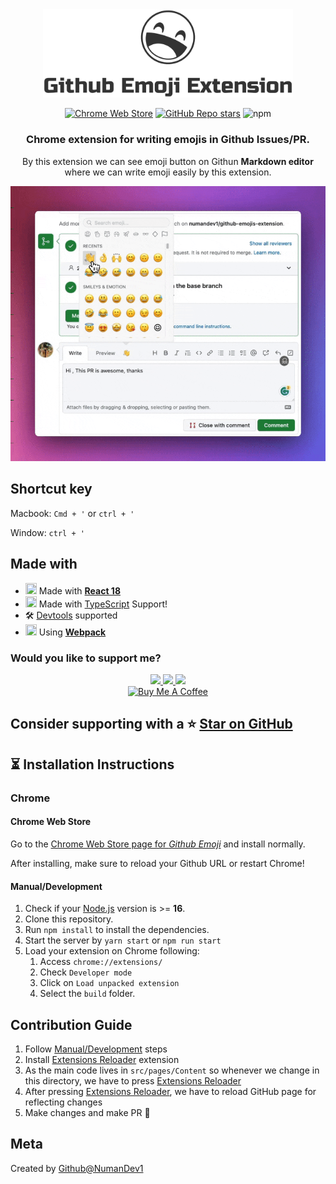 <div align="center">
  <img src="media/readmeLogo.png" width="400"/> 
</div>
<div align="center">

[![Chrome Web Store](https://img.shields.io/static/v1?style=for-the-badge&message=Chrome+Web+Store&color=4285F4&logo=Google+Chrome&logoColor=FFFFFF&label=)](https://chrome.google.com/webstore/detail/ecldoejhjmekemajgjjalfgkhgmfjgcl)
[![GitHub Repo stars](https://img.shields.io/github/stars/numandev1/github-emoji-extension?style=for-the-badge&logo=github)](https://github.com/numandev1/github-emoji-extension/stargazers)
![npm](https://img.shields.io/static/v1?style=for-the-badge&message=TypeScript&color=3178C6&logo=TypeScript&logoColor=FFFFFF&label=)

</div>

<h3 align="center">Chrome extension for writing emojis in Github Issues/PR.</h3>
<p align="center">By this extension we can see emoji button on Githun <b>Markdown editor</b> where we can write emoji easily by this extension.</p>

<div align="center">

<img src="media/media.gif" />

</div>

## Shortcut key

Macbook: `Cmd + '` or `ctrl + '`

Window: `ctrl + '`

## Made with

- <img src="https://img.icons8.com/?size=2x&id=t5K2CR8feVdX&format=png" width="18" height="18"/> Made with **[React 18](https://reactjs.org)**
- <img src="https://img.icons8.com/?size=2x&id=uJM6fQYqDaZK&format=png" width="18" height="18"/> Made with [TypeScript](https://www.typescriptlang.org/) Support!
- 🛠️ [Devtools](https://developer.chrome.com/docs/extensions/mv3/devtools/) supported
- <img src="https://img.icons8.com/?size=2x&id=nvw4LO3DfcyI&format=png" width="18" height="18"/> Using **[Webpack](https://webpack.js.org/)**

### Would you like to support me?

<div align="center">
<a href="https://github.com/numandev1?tab=followers">
    <img src="https://img.shields.io/github/followers/numandev1?label=Follow%20%40numandev1&style=social" height="36" />
</a>
<a href="https://twitter.com/numandev1/">
    <img src="https://img.shields.io/twitter/follow/numandev1?label=Follow%20%40numandev1&style=social" height="36" />
</a>
<a href="https://www.youtube.com/@numandev?sub_confirmation=1"><img src="https://img.shields.io/youtube/channel/subscribers/UCYCUspfN7ZevgCj3W5GlFAw?style=social" height="36" /><a/>
</br>
<a href="https://www.buymeacoffee.com/numan.dev" target="_blank"><img src="https://www.buymeacoffee.com/assets/img/custom_images/orange_img.png" alt="Buy Me A Coffee" style="height: auto !important;width: auto !important;" ></a>
</div>

## Consider supporting with a ⭐️ [Star on GitHub](https://github.com/numandev1/github-emojis-extension/stargazers)

## ⏳ Installation Instructions

### Chrome

#### Chrome Web Store

Go to the [Chrome Web Store page for _Github Emoji_](https://chrome.google.com/webstore/detail/ecldoejhjmekemajgjjalfgkhgmfjgcl) and install normally.

After installing, make sure to reload your Github URL or restart Chrome!

#### Manual/Development

1. Check if your [Node.js](https://nodejs.org/) version is >= **16**.
2. Clone this repository.
3. Run `npm install` to install the dependencies.
4. Start the server by `yarn start` or `npm run start`
5. Load your extension on Chrome following:
   1. Access `chrome://extensions/`
   2. Check `Developer mode`
   3. Click on `Load unpacked extension`
   4. Select the `build` folder.

## Contribution Guide

1. Follow [Manual/Development](#manualdevelopment) steps
2. Install [Extensions Reloader](https://chrome.google.com/webstore/detail/extensions-reloader/fimgfedafeadlieiabdeeaodndnlbhid) extension
3. As the main code lives in `src/pages/Content` so whenever we change in this directory, we have to press [Extensions Reloader](https://chrome.google.com/webstore/detail/extensions-reloader/fimgfedafeadlieiabdeeaodndnlbhid)
4. After pressing [Extensions Reloader](https://chrome.google.com/webstore/detail/extensions-reloader/fimgfedafeadlieiabdeeaodndnlbhid), we have to reload GitHub page for reflecting changes
5. Make changes and make PR 🚀

## Meta

Created by [Github@NumanDev1](https://github.com/numandev1?tab=followers)
